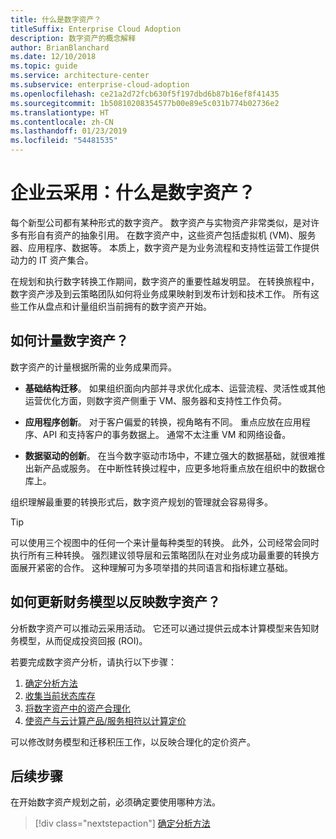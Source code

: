 ```yaml
---
title: 什么是数字资产？
titleSuffix: Enterprise Cloud Adoption
description: 数字资产的概念解释
author: BrianBlanchard
ms.date: 12/10/2018
ms.topic: guide
ms.service: architecture-center
ms.subservice: enterprise-cloud-adoption
ms.openlocfilehash: ce21a2d72fcb630f5f197dbd6b87b16ef8f41435
ms.sourcegitcommit: 1b50810208354577b00e89e5c031b774b02736e2
ms.translationtype: HT
ms.contentlocale: zh-CN
ms.lasthandoff: 01/23/2019
ms.locfileid: "54481535"
---
```

# <a name="enterprise-cloud-adoption-what-is-a-digital-estate"></a>企业云采用：什么是数字资产？

每个新型公司都有某种形式的数字资产。 数字资产与实物资产非常类似，是对许多有形自有资产的抽象引用。 在数字资产中，这些资产包括虚拟机 (VM)、服务器、应用程序、数据等。 本质上，数字资产是为业务流程和支持性运营工作提供动力的 IT 资产集合。

在规划和执行数字转换工作期间，数字资产的重要性越发明显。 在转换旅程中，数字资产涉及到云策略团队如何将业务成果映射到发布计划和技术工作。 所有这些工作从盘点和计量组织当前拥有的数字资产开始。

## <a name="how-can-a-digital-estate-be-measured"></a>如何计量数字资产？

数字资产的计量根据所需的业务成果而异。

- **基础结构迁移**。 如果组织面向内部并寻求优化成本、运营流程、灵活性或其他运营优化方面，则数字资产侧重于 VM、服务器和支持性工作负荷。

- **应用程序创新**。 对于客户偏爱的转换，视角略有不同。 重点应放在应用程序、API 和支持客户的事务数据上。 通常不太注重 VM 和网络设备。

- **数据驱动的创新**。 在当今数字驱动市场中，不建立强大的数据基础，就很难推出新产品或服务。 在中断性转换过程中，应更多地将重点放在组织中的数据仓库上。

组织理解最重要的转换形式后，数字资产规划的管理就会容易得多。

> [!TIP]
> 可以使用三个视图中的任何一个来计量每种类型的转换。 此外，公司经常会同时执行所有三种转换。 强烈建议领导层和云策略团队在对业务成功最重要的转换方面展开紧密的合作。 这种理解可为多项举措的共同语言和指标建立基础。

## <a name="how-can-a-financial-model-be-updated-to-reflect-the-digital-estate"></a>如何更新财务模型以反映数字资产？

分析数字资产可以推动云采用活动。 它还可以通过提供云成本计算模型来告知财务模型，从而促成投资回报 (ROI)。

若要完成数字资产分析，请执行以下步骤：

1. [确定分析方法](approach.md)
1. [收集当前状态库存](inventory.md)
1. [将数字资产中的资产合理化](rationalize.md)
1. [使资产与云计算产品/服务相符以计算定价](calculate.md)

可以修改财务模型和迁移积压工作，以反映合理化的定价资产。

## <a name="next-steps"></a>后续步骤

在开始数字资产规划之前，必须确定要使用哪种方法。

> [!div class="nextstepaction"]
> [确定分析方法](approach.md)
